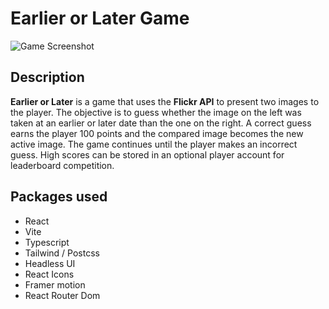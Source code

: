 # Earlier or Later Game

![Game Screenshot](https://imgur.com/je047Ys.png)

## Description

**Earlier or Later** is a game that uses the **Flickr API** to present two images to the player. The objective is to guess whether the image on the left was taken at an earlier or later date than the one on the right. A correct guess earns the player 100 points and the compared image becomes the new active image. The game continues until the player makes an incorrect guess. High scores can be stored in an optional player account for leaderboard competition.

## Packages used

- React
- Vite
- Typescript
- Tailwind / Postcss
- Headless UI
- React Icons
- Framer motion
- React Router Dom
